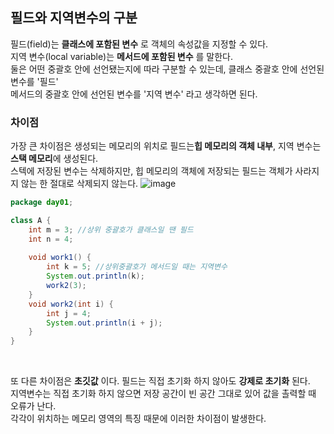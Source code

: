 ## 필드와 지역변수의 구분
필드(field)는 **클래스에 포함된 변수** 로 객체의 속성값을 지정할 수 있다.<br>
지역 변수(local variable)는 **메서드에 포함된 변수** 를 말한다. <br>
둘은 어떤 중괄호 안에 선언됐는지에 따라 구분할 수 있는데,
클래스 중괄호 안에 선언된 변수를 '필드'<br>
메서드의 중괄호 안에 선언된 변수를 '지역 변수' 라고 생각하면 된다.<br>

### 차이점
가장 큰 차이점은 생성되는 메모리의 위치로
필드는**힙 메모리의 객체 내부**, 지역 변수는 **스택 메모리**에 생성된다.<br> 
스텍에 저장된 변수는 삭제하지만, 힙 메모리의 객체에 저장되는 필드는 객체가 사라지지 않는 한 절대로 삭제되지 않는다.
![image](https://github.com/zeroeuni/TIL/assets/128370837/8a141ac9-584a-4890-bc04-5ef8d83b5825)

```java
package day01;

class A {
    int m = 3; //상위 중괄호가 클래스일 땐 필드
    int n = 4;
    
    void work1() {
        int k = 5; //상위중괄호가 메서드일 때는 지역변수
        System.out.println(k);
        work2(3);
    }
    void work2(int i) {
        int j = 4;
        System.out.println(i + j);
    }
}
```
<br>

또 다른 차이점은 **초깃값** 이다. 필드는 직접 초기화 하지 않아도 **강제로 초기화** 된다.<br>
지역변수는 직접 초기화 하지 않으면 저장 공간이 빈 공간 그대로 있어 값을 촐력할 때 오류가 난다.<br>
각각이 위치하는 메모리 영역의 특징 때문에 이러한 차이점이 발생한다.
